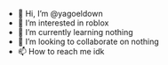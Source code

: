 - 👋 Hi, I’m @yagoeldown
- 👀 I’m interested in roblox
- 🌱 I’m currently learning nothing
- 💞️ I’m looking to collaborate on nothing
- 📫 How to reach me idk
<!---
yagoeldown/yagoeldown is a ✨ special ✨ repository because its `README.md` (this file) appears on your GitHub profile.
You can click the Preview link to take a look at your changes.
--->
